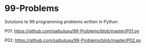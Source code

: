 # 99-Problems

Solutions to 99 programming problems written in Python

P01: https://github.com/saibulusu/99-Problems/blob/master/P01.py

P02: https://github.com/saibulusu/99-Problems/blob/master/P02.py

